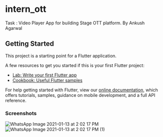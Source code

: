 # intern_ott

Task : Video Player App for building Stage OTT platform.
By Ankush Agarwal

## Getting Started

This project is a starting point for a Flutter application.

A few resources to get you started if this is your first Flutter project:

- [Lab: Write your first Flutter app](https://flutter.dev/docs/get-started/codelab)
- [Cookbook: Useful Flutter samples](https://flutter.dev/docs/cookbook)

For help getting started with Flutter, view our
[online documentation](https://flutter.dev/docs), which offers tutorials,
samples, guidance on mobile development, and a full API reference.

### Screenshots
![WhatsApp Image 2021-01-13 at 2 02 17 PM](https://user-images.githubusercontent.com/43826855/104426896-935acc00-55a8-11eb-9ad2-50826e5a53e0.jpeg)![WhatsApp Image 2021-01-13 at 2 02 17 PM (1)](https://user-images.githubusercontent.com/43826855/104426882-8e961800-55a8-11eb-9143-4434593d3285.jpeg)

